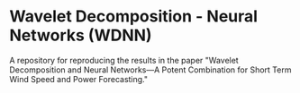 # Wavelet Decomposition - Neural Networks (WDNN)
A repository for reproducing the results in the paper "Wavelet Decomposition and Neural Networks—A Potent Combination for Short Term Wind Speed and Power Forecasting."
